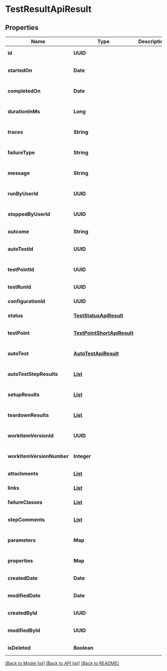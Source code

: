 # TestResultApiResult
## Properties

| Name | Type | Description | Notes |
|------------ | ------------- | ------------- | -------------|
| **id** | **UUID** |  | [default to null] |
| **startedOn** | **Date** |  | [optional] [default to null] |
| **completedOn** | **Date** |  | [optional] [default to null] |
| **durationInMs** | **Long** |  | [optional] [default to null] |
| **traces** | **String** |  | [optional] [default to null] |
| **failureType** | **String** |  | [optional] [default to null] |
| **message** | **String** |  | [optional] [default to null] |
| **runByUserId** | **UUID** |  | [optional] [default to null] |
| **stoppedByUserId** | **UUID** |  | [optional] [default to null] |
| **outcome** | **String** |  | [default to null] |
| **autoTestId** | **UUID** |  | [optional] [default to null] |
| **testPointId** | **UUID** |  | [optional] [default to null] |
| **testRunId** | **UUID** |  | [default to null] |
| **configurationId** | **UUID** |  | [default to null] |
| **status** | [**TestStatusApiResult**](TestStatusApiResult.md) |  | [default to null] |
| **testPoint** | [**TestPointShortApiResult**](TestPointShortApiResult.md) |  | [optional] [default to null] |
| **autoTest** | [**AutoTestApiResult**](AutoTestApiResult.md) |  | [optional] [default to null] |
| **autoTestStepResults** | [**List**](AutoTestStepResultsApiResult.md) |  | [optional] [default to null] |
| **setupResults** | [**List**](AutoTestStepResultsApiResult.md) |  | [optional] [default to null] |
| **teardownResults** | [**List**](AutoTestStepResultsApiResult.md) |  | [optional] [default to null] |
| **workItemVersionId** | **UUID** |  | [optional] [default to null] |
| **workItemVersionNumber** | **Integer** |  | [optional] [default to null] |
| **attachments** | [**List**](AttachmentApiResult.md) |  | [default to null] |
| **links** | [**List**](LinkApiResult.md) |  | [default to null] |
| **failureClasses** | [**List**](TestResultFailureClassApiResult.md) |  | [default to null] |
| **stepComments** | [**List**](StepCommentApiResult.md) |  | [optional] [default to null] |
| **parameters** | **Map** |  | [optional] [default to null] |
| **properties** | **Map** |  | [optional] [default to null] |
| **createdDate** | **Date** |  | [default to null] |
| **modifiedDate** | **Date** |  | [optional] [default to null] |
| **createdById** | **UUID** |  | [default to null] |
| **modifiedById** | **UUID** |  | [optional] [default to null] |
| **isDeleted** | **Boolean** |  | [default to null] |

[[Back to Model list]](../README.md#documentation-for-models) [[Back to API list]](../README.md#documentation-for-api-endpoints) [[Back to README]](../README.md)

